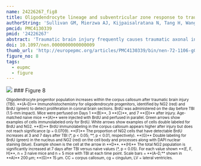 ```yaml
---
name: 24226267_fig8
title: Oligodendrocyte lineage and subventricular zone response to traumatic axonal injury in the corpus callosum.
authorString: 'Sullivan GM, Mierzwa AJ, Kijpaisalratana N, Tang H, Wang Y, Song SK, Selwyn R, Armstrong RC.'
pmcid: PMC4130339
pmid: '24226267'
abstract: 'Traumatic brain injury frequently causes traumatic axonal injury (TAI) in white matter tracts. Experimental TAI in the corpus callosum of adult mice was used to examine the effects on oligodendrocyte lineage cells and myelin in conjunction with neuroimaging. The injury targeted the corpus callosum over the subventricular zone, a source of neural stem/progenitor cells. Traumatic axonal injury was produced in the rostral body of the corpus callosum by impact onto the skull at the bregma. During the first week after injury, magnetic resonance diffusion tensor imaging showed that axial diffusivity decreased in the corpus callosum and that corresponding regions exhibited significant axon damage accompanied by hypertrophic microglia and reactive astrocytes. Oligodendrocyte progenitor proliferation increased in the subventricular zone and corpus callosum. Oligodendrocytes in the corpus callosum shifted toward upregulation of myelin gene transcription. Plp/CreER(T):R26IAP reporter mice showed normal reporter labeling of myelin sheaths 0 to 2 days after injury but labeling was increased between 2 and 7 days after injury. Electron microscopy revealed axon degeneration, demyelination, and redundant myelin figures. These findings expand the cell types and responses to white matter injuries that inform diffusion tensor imaging evaluation and identify pivotal white matter changes after TAI that may affect axon vulnerability vs. recovery after brain injury.'
doi: 10.1097/nen.0000000000000009
thumb_url: 'http://europepmc.org/articles/PMC4130339/bin/nen-72-1106-g008.gif'
figure_no: 8
tags:
  - eupmc
  - figure
---
```

<img src='http://europepmc.org/articles/PMC4130339/bin/nen-72-1106-g008.jpg' style='max-height: 300px'>
### Figure 8
<p style='font-size: 10px;'>Oligodendrocyte progenitor population increases within the corpus callosum after traumatic brain injury (TBI). **(A–D)** Immunohistochemistry for oligodendrocyte progenitors, identified by NG2 (red) and BrdU (green) to detect proliferation in coronal brain sections. BrdU was administered on the day before TBI (1.5-mm impact). Mice were perfused on Days 1 **(B)**, 3 **(C)**, and 7 **(D)** after injury. Age-matched naive mice **(A)** were injected with BrdU and perfused in parallel. Green arrows show examples of cells immunolabeled only for BrdU. White arrows show examples of cells double labeled for BrdU and NG2. **(E)** BrdU immunolabeling in the corpus callosum appears higher after injury but does not reach significance (p = 0.0709). **(F)** The proportion of NG2 cells that have detectable BrdU increases at 3 and 7 days after TBI (*, p &lt; 0.05; **, p &lt; 0.01, respectively). **(G)** Double labeling for BrdU (green) in the nucleus and NG2 (red) on the cell body and processes along with DAPI nuclear staining (blue). Example shown is the cell at the arrow in **D**. **(H)** The total NG2 population is significantly increased at 7 days after TBI versus naive values (*, p &lt; 0.05). For each value shown **(E, F, H)**, n = 3 naive mice and n = 5 mice with TBI at each time point. Scale bars = **(A–D,** shown in **A)** 200 μm; **(G)** 15 μm. CC = corpus callosum, cg = cingulum, LV = lateral ventricles.</p>